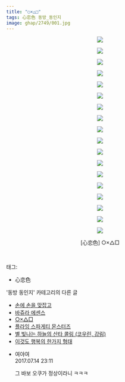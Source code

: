 ```yaml
---
title: "○×△□"
tags: 心恋色 동방_동인지
image: ghap/2749/001.jpg
---
```

<div class="article">
<p style="text-align: center; clear: none; float: none;"><img src="{{ site.nasurl }}/ghap/2749/001.jpg"/></p>
<p style="text-align: center; clear: none; float: none;"><img src="{{ site.nasurl }}/ghap/2749/002.jpg"/></p>
<p style="text-align: center; clear: none; float: none;"><img src="{{ site.nasurl }}/ghap/2749/003.jpg"/></p>
<p style="text-align: center; clear: none; float: none;"><img src="{{ site.nasurl }}/ghap/2749/004.jpg"/></p>
<p style="text-align: center; clear: none; float: none;"><img src="{{ site.nasurl }}/ghap/2749/005.jpg"/></p>
<p style="text-align: center; clear: none; float: none;"><img src="{{ site.nasurl }}/ghap/2749/006.jpg"/></p>
<p style="text-align: center; clear: none; float: none;"><img src="{{ site.nasurl }}/ghap/2749/007.jpg"/></p>
<p style="text-align: center; clear: none; float: none;"><img src="{{ site.nasurl }}/ghap/2749/008.jpg"/></p>
<p style="text-align: center; clear: none; float: none;"><img src="{{ site.nasurl }}/ghap/2749/009.jpg"/></p>
<p style="text-align: center; clear: none; float: none;"><img src="{{ site.nasurl }}/ghap/2749/010.jpg"/></p>
<p style="text-align: center; clear: none; float: none;"><img src="{{ site.nasurl }}/ghap/2749/011.jpg"/></p>
<p style="text-align: center; clear: none; float: none;"><img src="{{ site.nasurl }}/ghap/2749/012.jpg"/></p>
<p style="text-align: center; clear: none; float: none;"><img src="{{ site.nasurl }}/ghap/2749/013.jpg"/></p>
<p style="text-align: center; clear: none; float: none;"><img src="{{ site.nasurl }}/ghap/2749/014.jpg"/></p>
<p style="text-align: center; clear: none; float: none;"><img src="{{ site.nasurl }}/ghap/2749/015.jpg"/></p>
<p style="text-align: center; clear: none; float: none;"><img src="{{ site.nasurl }}/ghap/2749/016.jpg"/></p>
<p style="text-align: center; clear: none; float: none;"><img src="{{ site.nasurl }}/ghap/2749/017.jpg"/></p>
<p style="text-align: center; clear: none; float: none;"><img src="{{ site.nasurl }}/ghap/2749/018.jpg"/></p>
<p style="text-align: center; clear: none; float: none;">[心恋色] ○×△□</p>
<p><br/></p>
</div><div class="tagTrail">
<p>태그: </p>
<ul>
<li>心恋色</li>
</ul>
</div><div class="another">
<p>'동방 동인지' 카테고리의 다른 글</p>
<ul>
<li><a href="/2016-11-26-ghap_2751">손에 손을 맞잡고</a></li>
<li><a href="/2016-11-26-ghap_2750">바쥬라 에센스</a></li>
<li><a href="/2016-11-26-ghap_2749">○×△□</a></li>
<li><a href="/2016-11-26-ghap_2748">플라잉 스파게티 몬스터즈</a></li>
<li><a href="/2016-11-26-ghap_2747">별 빛나는 하늘의 산타 콜링 (코우린, 강림)</a></li>
<li><a href="/2016-11-25-ghap_2746">이것도 행복의 한가지 형태</a></li>
</ul>
</div><div class="cb_module cb_fluid">
<div class="cb_wrt cb_profile">
<div class="comment">
<ul>
<li class="cb_thumb_off" id="comment15036025">
<div class="cb_comment_area">
<div class="cb_info_area">
<div class="cb_section">
<span class="cb_nick_name">여야여</span>
</div>
<div class="cb_section">
<span class="cb_date">2017.07.14 23:11 </span>
</div>
</div>
<div class="cb_dsc_comment">
<p class="cb_dsc">
											그 바보 오쿠가 정상이라니 ㅋㅋㅋ
										</p>
</div>
</div></li>
</ul>
</div>
</div><!-- commentList close -->
</div>